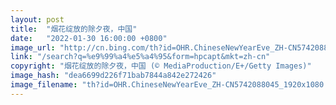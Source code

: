 ```yaml
---
layout: post
title:  "烟花绽放的除夕夜，中国"
date:   "2022-01-30 16:00:00 +0800"
image_url: "http://cn.bing.com/th?id=OHR.ChineseNewYearEve_ZH-CN5742088045_1920x1080.jpg&rf=LaDigue_1920x1080.jpg&pid=hp"
link: "/search?q=%e9%99%a4%e5%a4%95&form=hpcapt&mkt=zh-cn"
copyright: "烟花绽放的除夕夜，中国 (© MediaProduction/E+/Getty Images)"
image_hash: "dea6699d226f71bab7844a842e272426"
image_filename: "th?id=OHR.ChineseNewYearEve_ZH-CN5742088045_1920x1080.jpg&rf=LaDigue_1920x1080.jpg&pid=hp"
---
```

